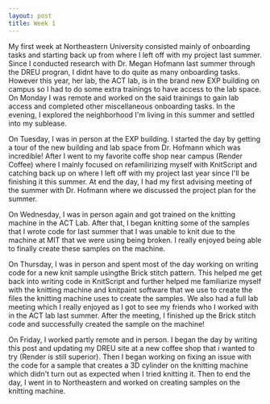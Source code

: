 ```yaml
---
layout: post
title: Week 1
---
```


My first week at Northeastern University consisted mainly of onboarding tasks and starting back up from where I left off with my project last summer. Since I conducted research with Dr. Megan Hofmann last summer through the DREU progran, I didnt have to do quite as many onboarding tasks. However this year, her lab, the ACT lab, is in the brand new EXP building on campus so I had to do some extra trainings to have access to the lab space. On Monday I was remote and worked on the said trainings to gain lab access and completed other miscellaneous onboarding tasks. In the evening, I explored the neighborhood I'm living in this summer and settled into my sublease. 

On Tuesday, I was in person at the EXP building. I started the day by getting a tour of the new building and lab space from Dr. Hofmann which was incredible! After I went to my favorite coffe shop near campus (Render Coffee) where I mainly focused on refamilirizing myself with KnitScript and catching back up on where I left off with my project last year since I'll be finishing it this summer. At end the day, I had my first advising meeting of the summer with Dr. Hofmann where we discussed the project plan for the summer.

On Wednesday, I was in person again and got trained on the knitting machine in the ACT Lab. After that, I began knitting some of the samples that I wrote code for last summer that I was unable to knit due to the machine at MIT that we were using being broken. I really enjoyed being able to finally create these samples on the machine.

On Thursday, I was in person and spent most of the day working on writing code for a new knit sample usingthe Brick stitch pattern. This helped me get back into writing code in KnitScript and further helped me familiarize myself with the knitting machine and knitpaint software that we use to create the files the knitting machine uses to create the samples. We also had a full lab meeting which I really enjoyed as I got to see my friends who I worked with in the ACT lab last summer. After the meeting, I finished up the Brick stitch code and successfully created the sample on the machine!

On Friday, I worked partly remote and in person. I began the day by writing this post and updating my DREU site at a new coffee shop that i wanted to try (Render is still superior). Then I began working on fixing an issue with the code for a sample that creates a 3D cylinder on the knitting machine which didn't turn out as expected when I tried knitting it. Then to end the day, I went in to Northeastern and worked on creating samples on the knitting machine. 
